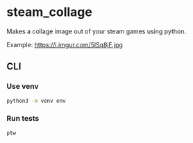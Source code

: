 # steam_collage
Makes a collage image out of your steam games using python.

Example: https://i.imgur.com/5lSq8jF.jpg 

## CLI

### Use venv

```bash
python3 -m venv env
```

### Run tests

```bash
ptw
```
